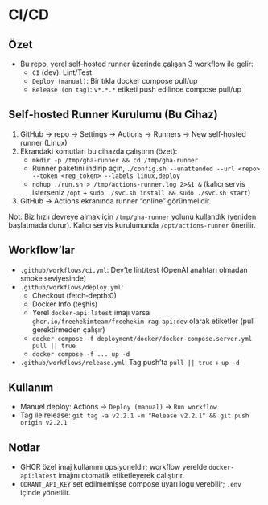 # CI/CD

## Özet
- Bu repo, yerel self‑hosted runner üzerinde çalışan 3 workflow ile gelir:
  - `CI` (dev): Lint/Test
  - `Deploy (manual)`: Bir tıkla docker compose pull/up
  - `Release (on tag)`: `v*.*.*` etiketi push edilince compose pull/up

## Self‑hosted Runner Kurulumu (Bu Cihaz)
1) GitHub → repo → Settings → Actions → Runners → New self‑hosted runner (Linux)
2) Ekrandaki komutları bu cihazda çalıştırın (özet):
   - `mkdir -p /tmp/gha-runner && cd /tmp/gha-runner`
   - Runner paketini indirip açın, `./config.sh --unattended --url <repo> --token <reg_token> --labels linux,deploy`
   - `nohup ./run.sh > /tmp/actions-runner.log 2>&1 &` (kalıcı servis isterseniz `/opt` + `sudo ./svc.sh install && sudo ./svc.sh start`)
3) GitHub → Actions ekranında runner “online” görünmelidir.

Not: Biz hızlı devreye almak için `/tmp/gha-runner` yolunu kullandık (yeniden başlatmada durur). Kalıcı servis kurulumunda `/opt/actions-runner` önerilir.

## Workflow’lar
- `.github/workflows/ci.yml`: Dev’te lint/test (OpenAI anahtarı olmadan smoke seviyesinde)
- `.github/workflows/deploy.yml`:
  - Checkout (fetch‑depth:0)
  - Docker Info (teşhis)
  - Yerel `docker-api:latest` imajı varsa `ghcr.io/freehekimteam/freehekim-rag-api:dev` olarak etiketler (pull gerektirmeden çalışır)
  - `docker compose -f deployment/docker/docker-compose.server.yml pull || true`
  - `docker compose -f ... up -d`
- `.github/workflows/release.yml`: Tag push’ta `pull || true` + `up -d`

## Kullanım
- Manuel deploy: Actions → `Deploy (manual)` → `Run workflow`
- Tag ile release: `git tag -a v2.2.1 -m "Release v2.2.1" && git push origin v2.2.1`

## Notlar
- GHCR özel imaj kullanımı opsiyoneldir; workflow yerelde `docker-api:latest` imajını otomatik etiketleyerek çalıştırır.
- `QDRANT_API_KEY` set edilmemişse compose uyarı logu verebilir; `.env` içinde yönetilir.
